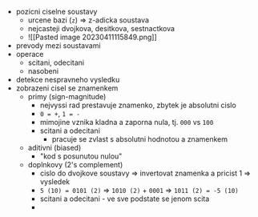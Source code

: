 - pozicni ciselne soustavy
	- urcene bazi (`z`) => z-adicka soustava
	- nejcasteji dvojkova, desitkova, sestnactkova
	- ![[Pasted image 20230411115849.png]]
- prevody mezi soustavami
- operace
	- scitani, odecitani
	- nasobeni
- detekce nespravneho vysledku
- zobrazeni cisel se znamenkem
	- primy (sign-magnitude)
		- nejvyssi rad prestavuje znamenko, zbytek je absolutni cislo
		- `0 = +`, `1 = -`
		- mimojine vznika kladna a zaporna nula, tj. `000` vs `100`
		- scitani a odecitani
			- pracuje se zvlast s absolutni hodnotou a znamenkem
	- aditivni (biased)
		- "kod  s posunutou nulou"
	- doplnkovy (2's complement)
		- cislo do dvojkove soustavy => invertovat znamenka a pricist 1 => vysledek
		- `5 (10) = 0101 (2)` => `1010 (2)` + `0001` => `1011 (2) = -5 (10)`
		- scitani a odecitani - ve sve podstate se jenom scita
		- 